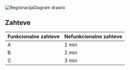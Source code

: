 
![RegistracijaDiagram drawio](https://user-images.githubusercontent.com/23051058/158082557-00102eee-4f5b-4232-8913-12a00263f51c.png)

## **Zahteve**

| Funkcionalne zahteve  | Nefunkcionalne zahteve |
| ------------- | ------------- |
| A  | 1 min  |
| B  | 2 min  |
| C  | 3 min  |
